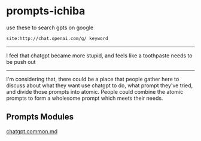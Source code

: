 # prompts-ichiba

use these to search gpts on google

```sh
site:http://chat.openai.com/g/ keyword
```

---

I feel that chatgpt became more stupid, and feels like a toothpaste needs to be push out

---

I'm considering that, there could be a place that people gather here to discuss about what they want use chatgpt to do, what prompt they've tried, and divide those prompts into atomic. People could combine the atomic prompts to form a wholesome prompt which meets their needs.

## Prompts Modules

[chatgpt.common.md](chatgpt.common.md)
